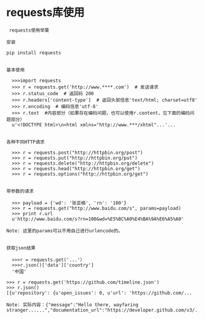 # requests库使用

```
 requests使用举栗

安装

pip install requests


基本使用

  >>>import requests
  >>> r = requests.get('http://www.****.com')  # 发送请求
  >>> r.status_code  # 返回码 200
  >>> r.headers['content-type']  # 返回头部信息'text/html; charset=utf8'
  >>> r.encoding  # 编码信息'utf-8'
  >>> r.text  #内容部分（如果存在编码问题，也可以使用r.content，见下面的编码问题部分）
  u'<!DOCTYPE html>\n<html xmlns="http://www.***/xhtml"...'...


各种不同HTTP请求

  >>> r = requests.post("http://httpbin.org/post")
  >>> r = requests.put("http://httpbin.org/put")
  >>> r = requests.delete("http://httpbin.org/delete")
  >>> r = requests.head("http://httpbin.org/get")
  >>> r = requests.options("http://httpbin.org/get")


带参数的请求

  >>> payload = {'wd': '张亚楠', 'rn': '100'}
  >>> r = requests.get("http://www.baidu.com/s", params=payload)
  >>> print r.url
  u'http://www.baidu.com/s?rn=100&wd=%E5%BC%A0%E4%BA%9A%E6%A5%A0'

Note: 这里的params可以不用自己进行urlencode的。


获取json结果

  >>>r = requests.get('...'）
  >>>r.json()['data']['country']
  '中国'

>>> r = requests.get('https://github.com/timeline.json')
>>> r.json()
[{u'repository': {u'open_issues': 0, u'url': 'https://github.com/...

Note: 实际内容：{"message":"Hello there, wayfaring stranger......","documentation_url":"https://developer.github.com/v3/..."}

```

<!--
create time: 2018-06-13 12:41:25
Author: Alfred

This file is created by Marboo<http://marboo.io> template file $MARBOO_HOME/.media/starts/default.md
本文件由 Marboo<http://marboo.io> 模板文件 $MARBOO_HOME/.media/starts/default.md 创建
-->


